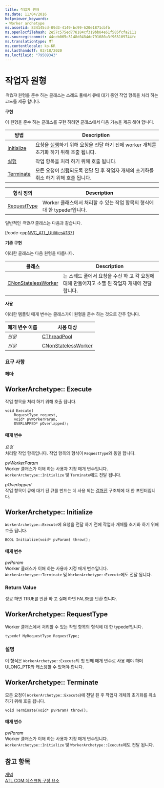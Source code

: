 ```yaml
---
title: 작업자 원형
ms.date: 11/04/2016
helpviewer_keywords:
- Worker archetype
ms.assetid: 834145cd-09d3-4149-bc99-620e1871cbfb
ms.openlocfilehash: 2e57c575ed778184cf319bb84e61f585fcfa2111
ms.sourcegitcommit: 44eeb065c3148d0484de791080a3f963109744fc
ms.translationtype: MT
ms.contentlocale: ko-KR
ms.lasthandoff: 03/18/2020
ms.locfileid: "79509343"
---
```

# <a name="worker-archetype"></a>작업자 원형

*작업자* 원형를 준수 하는 클래스는 스레드 풀에서 큐에 대기 중인 작업 항목을 처리 하는 코드를 제공 합니다.

**구현**

이 원형을 준수 하는 클래스를 구현 하려면 클래스에서 다음 기능을 제공 해야 합니다.

|방법|Description|
|------------|-----------------|
|[Initialize](#initialize)|요청을 [실행](#execute)하기 위해 요청을 전달 하기 전에 worker 개체를 초기화 하기 위해 호출 됩니다.|
|[실행](#execute)|작업 항목을 처리 하기 위해 호출 됩니다.|
|[Terminate](#terminate)|모든 요청이 [실행](#execute)되도록 전달 된 후 작업자 개체의 초기화를 취소 하기 위해 호출 됩니다.|

|형식 정의|Description|
|-------------|-----------------|
|[RequestType](#requesttype)|Worker 클래스에서 처리할 수 있는 작업 항목의 형식에 대 한 typedef입니다.|

일반적인 *작업자* 클래스는 다음과 같습니다.

[!code-cpp[NVC_ATL_Utilities#137](../../atl/codesnippet/cpp/worker-archetype_1.cpp)]

**기존 구현**

이러한 클래스는 다음 원형을 따릅니다.

|클래스|Description|
|-----------|-----------------|
|[CNonStatelessWorker](../../atl/reference/cnonstatelessworker-class.md)|는 스레드 풀에서 요청을 수신 하 고 각 요청에 대해 만들어지고 소멸 된 작업자 개체에 전달 합니다.|

**사용**

이러한 템플릿 매개 변수는 클래스가이 원형을 준수 하는 것으로 간주 합니다.

|매개 변수 이름|사용 대상|
|--------------------|-------------|
|*전문*|[CThreadPool](../../atl/reference/cthreadpool-class.md)|
|*전문*|[CNonStatelessWorker](../../atl/reference/cnonstatelessworker-class.md)|

### <a name="requirements"></a>요구 사항

**헤더:**

## <a name="execute"></a>WorkerArchetype:: Execute

작업 항목을 처리 하기 위해 호출 됩니다.

```
void Execute(
    RequestType request,
    void* pvWorkerParam,
    OVERLAPPED* pOverlapped);
```

#### <a name="parameters"></a>매개 변수

*요청*<br/>
처리할 작업 항목입니다. 작업 항목의 형식이 `RequestType`와 동일 합니다.

*pvWorkerParam*<br/>
Worker 클래스가 이해 하는 사용자 지정 매개 변수입니다. `WorkerArchetype::Initialize` 및 `Terminate`에도 전달 됩니다.

*pOverlapped*<br/>
작업 항목이 큐에 대기 된 큐를 만드는 데 사용 되는 [겹쳐진](/windows/win32/api/minwinbase/ns-minwinbase-overlapped) 구조체에 대 한 포인터입니다.

## <a name="initialize"></a>WorkerArchetype:: Initialize

`WorkerArchetype::Execute`에 요청을 전달 하기 전에 작업자 개체를 초기화 하기 위해 호출 됩니다.

```
BOOL Initialize(void* pvParam) throw();
```

#### <a name="parameters"></a>매개 변수

*pvParam*<br/>
Worker 클래스가 이해 하는 사용자 지정 매개 변수입니다. `WorkerArchetype::Terminate` 및 `WorkerArchetype::Execute`에도 전달 됩니다.

### <a name="return-value"></a>Return Value

성공 하면 TRUE를 반환 하 고 실패 하면 FALSE를 반환 합니다.

## <a name="requesttype"></a>WorkerArchetype:: RequestType

Worker 클래스에서 처리할 수 있는 작업 항목의 형식에 대 한 typedef입니다.

```
typedef MyRequestType RequestType;
```

### <a name="remarks"></a>설명

이 형식은 `WorkerArchetype::Execute`의 첫 번째 매개 변수로 사용 해야 하며 ULONG_PTR와 캐스팅할 수 있어야 합니다.

## <a name="terminate"></a>WorkerArchetype:: Terminate

모든 요청이 `WorkerArchetype::Execute`)에 전달 된 후 작업자 개체의 초기화를 취소 하기 위해 호출 됩니다.

```
void Terminate(void* pvParam) throw();
```

#### <a name="parameters"></a>매개 변수

*pvParam*<br/>
Worker 클래스가 이해 하는 사용자 지정 매개 변수입니다. `WorkerArchetype::Initialize` 및 `WorkerArchetype::Execute`에도 전달 됩니다.

## <a name="see-also"></a>참고 항목

[개념](../../atl/active-template-library-atl-concepts.md)<br/>
[ATL COM 데스크톱 구성 요소](../../atl/atl-com-desktop-components.md)

